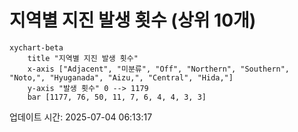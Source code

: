 # 지역별 지진 발생 횟수 (상위 10개)

```mermaid
xychart-beta
    title "지역별 지진 발생 횟수"
    x-axis ["Adjacent", "미분류", "Off", "Northern", "Southern", "Noto,", "Hyuganada", "Aizu,", "Central", "Hida,"]
    y-axis "발생 횟수" 0 --> 1179
    bar [1177, 76, 50, 11, 7, 6, 4, 4, 3, 3]
```

업데이트 시간: 2025-07-04 06:13:17
